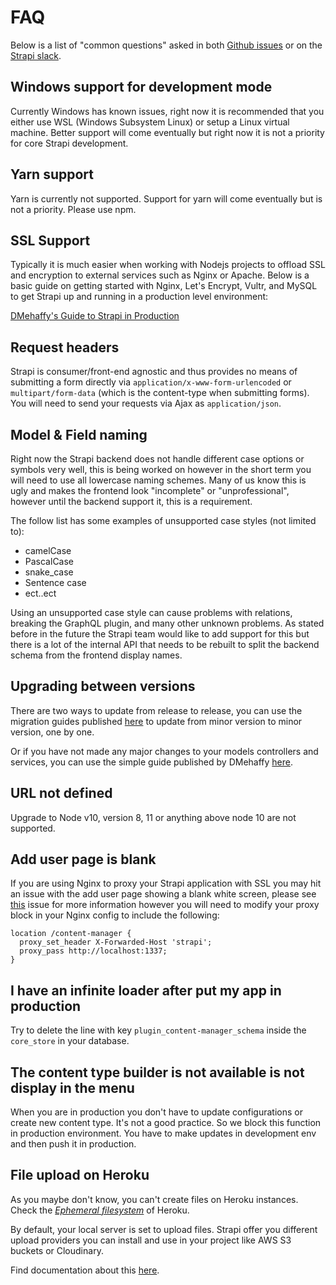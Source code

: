 # FAQ

Below is a list of "common questions" asked in both [Github issues](https://github.com/strapi/strapi/issues) or on the [Strapi slack](https://slack.strapi.io).

## Windows support for development mode

Currently Windows has known issues, right now it is recommended that you either use WSL (Windows Subsystem Linux) or setup a Linux virtual machine. Better support will come eventually but right now it is not a priority for core Strapi development.

## Yarn support

Yarn is currently not supported. Support for yarn will come eventually but is not a priority.
Please use npm.

## SSL Support

Typically it is much easier when working with Nodejs projects to offload SSL and encryption to external services such as Nginx or Apache. Below is a basic guide on getting started with Nginx, Let's Encrypt, Vultr, and MySQL to get Strapi up and running in a production level environment:

[DMehaffy's Guide to Strapi in Production](https://medium.com/@derrickmehaffy/using-strapi-in-production-with-https-717af82d1445)

## Request headers

Strapi is consumer/front-end agnostic and thus provides no means of submitting a form directly via `application/x-www-form-urlencoded` or `multipart/form-data` (which is the content-type when submitting forms). You will need to send your requests via Ajax as `application/json`.

## Model & Field naming

Right now the Strapi backend does not handle different case options or symbols very well, this is being worked on however in the short term you will need to use all lowercase naming schemes. Many of us know this is ugly and makes the frontend look "incomplete" or "unprofessional", however until the backend support it, this is a requirement.

The follow list has some examples of unsupported case styles (not limited to):

* camelCase
* PascalCase
* snake_case
* Sentence case
* ect..ect

Using an unsupported case style can cause problems with relations, breaking the GraphQL plugin, and many other unknown problems. As stated before in the future the Strapi team would like to add support for this but there is a lot of the internal API that needs to be rebuilt to split the backend schema from the frontend display names.

## Upgrading between versions

There are two ways to update from release to release, you can use the migration guides published [here](../migration-guides) to update from minor version to minor version, one by one.

Or if you have not made any major changes to your models controllers and services, you can use the simple guide published by DMehaffy [here](https://github.com/strapi/strapi/issues/1880).

## URL not defined

Upgrade to Node v10, version 8, 11 or anything above node 10 are not supported.

## Add user page is blank

If you are using Nginx to proxy your Strapi application with SSL you may hit an issue with the add user page showing a blank white screen, please see [this](https://github.com/strapi/strapi/issues/2424) issue for more information however you will need to modify your proxy block in your Nginx config to include the following:

```
location /content-manager {
  proxy_set_header X-Forwarded-Host 'strapi';
  proxy_pass http://localhost:1337;
}
```

## I have an infinite loader after put my app in production

Try to delete the line with key `plugin_content-manager_schema` inside the `core_store` in your database.

## The content type builder is not available is not display in the menu

When you are in production you don't have to update configurations or create new content type. It's not a good practice. So we block this function in production environment.
You have to make updates in development env and then push it in production.

## File upload on Heroku

As you maybe don't know, you can't create files on Heroku instances. Check the *[Ephemeral filesystem](https://devcenter.heroku.com/articles/dynos#ephemeral-filesystem)* of Heroku.

By default, your local server is set to upload files. Strapi offer you different upload providers you can install and use in your project like AWS S3 buckets or Cloudinary.

Find documentation about this [here](https://strapi.io/documentation/guides/upload.html#install-providers).

